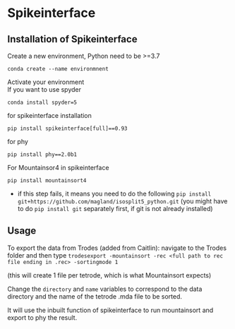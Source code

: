# Spikeinterface
## Installation of Spikeinterface

Create a new environment, Python need to be >=3.7

```
conda create --name environmnent
```
Activate your environment  
If you want to use spyder
```
conda install spyder=5
```
for spikeinterface installation
```
pip install spikeinterface[full]==0.93
```
for phy
```
pip install phy==2.0b1
```
For Mountainsor4 in spikeinterface
```
pip install mountainsort4
```
- if this step fails, it means you need to do the following
`pip install git+https://github.com/magland/isosplit5_python.git`
(you might have to do `pip install git` separately first, if git is not already installed)

## Usage
To export the data from Trodes (added from Caitlin): 
navigate to the Trodes folder and then type 
`trodesexport -mountainsort -rec <full path to rec file ending in .rec> -sortingmode 1`

  (this will create 1 file per tetrode, which is what Mountainsort expects)

Change the `directory` and `name` variables to correspond to the data directory and the name of the tetrode .mda file to be sorted.

It will use the inbuilt function of spikeinterface to run mountainsort and export to phy the result.
